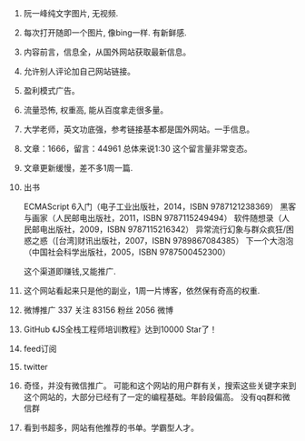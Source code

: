 1. 阮一峰纯文字图片, 无视频.
2. 每次打开随即一个图片, 像bing一样. 有新鲜感.
3. 内容前言，信息全，从国外网站获取最新信息。
4. 允许别人评论加自己网站链接。
5. 盈利模式广告。
6. 流量恐怖, 权重高, 能从百度拿走很多量。
7. 大学老师，英文功底强，参考链接基本都是国外网站。一手信息。
8. 文章：1666，留言：44961 总体来说1:30 这个留言量非常变态。
9. 文章更新缓慢，差不多1周一篇.
10. 出书

	ECMAScript 6入门（电子工业出版社，2014，ISBN 9787121238369）
	黑客与画家（人民邮电出版社，2011，ISBN 9787115249494）
	软件随想录（人民邮电出版社，2009，ISBN 9787115216342）
	异常流行幻象与群众疯狂/困惑之惑（[台湾]财讯出版社，2007，ISBN 9789867084385）
	下一个大泡泡（中国社会科学出版社，2005，ISBN 9787500452300）
	
	这个渠道即赚钱,又能推广.
	
11. 这个网站看起来只是他的副业，1周一片博客，依然保有奇高的权重.

12. 微博推广
	337
	关注
	83156
	粉丝
	2056
	微博
13. GitHub
	《JS全栈工程师培训教程》达到10000 Star了！
14. feed订阅
15. twitter
16. 奇怪，并没有微信推广。
	可能和这个网站的用户群有关，搜索这些关键字来到这个网站的，大部分已经有了一定的编程基础。年龄段偏高。
	没有qq群和微信群
17. 看到书超多，网站有他推荐的书单。学霸型人才。
